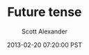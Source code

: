 ---
layout: podcast
title: "Future tense"
author: Scott Alexander
description: https://slatestarcodex.com/2013/02/20/future-tense/
date: 2013-02-20 07:20:00 PST
length: 2139648
duration: 535
guid: future-tense
---